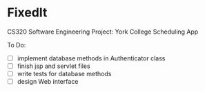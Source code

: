 # FixedIt
CS320 Software Engineering Project: York College Scheduling App


To Do:
-[ ] implement database methods in Authenticator class
-[ ] finish jsp and servlet files
-[ ] write tests for database methods
-[ ] design Web interface
